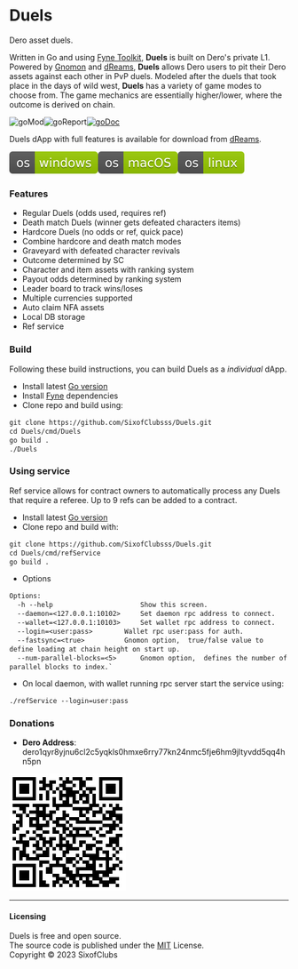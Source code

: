 # Duels
Dero asset duels.

Written in Go and using [Fyne Toolkit](https://fyne.io/), **Duels** is built on Dero's private L1. Powered by [Gnomon](https://github.com/civilware/Gnomon) and [dReams](https://github.com/dReam-dApps/dReams), **Duels** allows Dero users to pit their Dero assets against each other in PvP duels. Modeled after the duels that took place in the days of wild west, **Duels** has a variety of game modes to choose from. The game mechanics are essentially higher/lower, where the outcome is derived on chain.


![goMod](https://img.shields.io/github/go-mod/go-version/SixofClubsss/Duels.svg)![goReport](https://goreportcard.com/badge/github.com/SixofClubsss/Duels)[![goDoc](https://img.shields.io/badge/godoc-reference-blue.svg)](https://pkg.go.dev/github.com/SixofClubsss/Duels)

Duels dApp with full features is available for download from [dReams](https://dreamdapps.io).

![windowsOS](https://raw.githubusercontent.com/SixofClubsss/dreamdappsite/main/assets/os-windows-green.svg)![macOS](https://raw.githubusercontent.com/SixofClubsss/dreamdappsite/main/assets/os-macOS-green.svg)![linuxOS](https://raw.githubusercontent.com/SixofClubsss/dreamdappsite/main/assets/os-linux-green.svg)

### Features
- Regular Duels (odds used, requires ref)
- Death match Duels (winner gets defeated characters items)
- Hardcore Duels (no odds or ref, quick pace)
- Combine hardcore and death match modes
- Graveyard with defeated character revivals
- Outcome determined by SC
- Character and item assets with ranking system
- Payout odds determined by ranking system
- Leader board to track wins/loses
- Multiple currencies supported
- Auto claim NFA assets
- Local DB storage
- Ref service

### Build
Following these build instructions, you can build Duels as a *individual* dApp.
- Install latest [Go version](https://go.dev/doc/install)
- Install [Fyne](https://developer.fyne.io/started/) dependencies
- Clone repo and build using:
```
git clone https://github.com/SixofClubsss/Duels.git
cd Duels/cmd/Duels
go build .
./Duels
```

### Using service
Ref service allows for contract owners to automatically process any Duels that require a referee. Up to 9 refs can be added to a contract. 
- Install latest [Go version](https://go.dev/doc/install)
- Clone repo and build with:

```
git clone https://github.com/SixofClubsss/Duels.git
cd Duels/cmd/refService
go build .
```
- Options
```
Options:
  -h --help                      Show this screen.
  --daemon=<127.0.0.1:10102>     Set daemon rpc address to connect.
  --wallet=<127.0.0.1:10103>     Set wallet rpc address to connect.
  --login=<user:pass>     	 Wallet rpc user:pass for auth.
  --fastsync=<true>	         Gnomon option,  true/false value to define loading at chain height on start up.
  --num-parallel-blocks=<5>      Gnomon option,  defines the number of parallel blocks to index.`

```

- On local daemon, with wallet running rpc server start the service using:
```
./refService --login=user:pass
```

### Donations
- **Dero Address**: dero1qyr8yjnu6cl2c5yqkls0hmxe6rry77kn24nmc5fje6hm9jltyvdd5qq4hn5pn

![DeroDonations](https://raw.githubusercontent.com/SixofClubsss/dreamdappsite/main/assets/DeroDonations.jpg)

---

#### Licensing

Duels is free and open source.   
The source code is published under the [MIT](https://github.com/SixofClubsss/Duels/blob/main/LICENSE) License.   
Copyright © 2023 SixofClubs   
